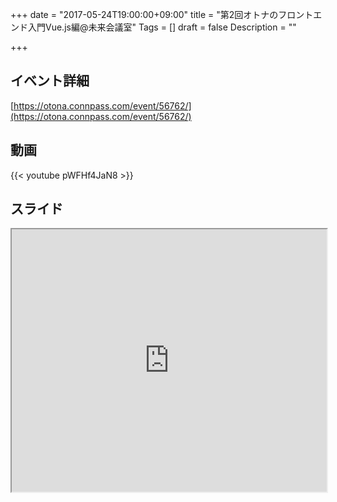 +++
date = "2017-05-24T19:00:00+09:00"
title = "第2回オトナのフロントエンド入門Vue.js編@未来会議室"
Tags = []
draft = false
Description = ""

+++

## イベント詳細

[https://otona.connpass.com/event/56762/](https://otona.connpass.com/event/56762/)

## 動画

{{< youtube pWFHf4JaN8 >}}

## スライド

<iframe src="https://sugumura.github.io/presentation-by-reveal.js/vuejs-tutorial-20170524.html" onload="this.focus();" width="100%" height="420px">
[https://sugumura.github.io/presentation-by-reveal.js/vuejs-tutorial-20170524.html](https://sugumura.github.io/presentation-by-reveal.js/vuejs-tutorial-20170524.html)

